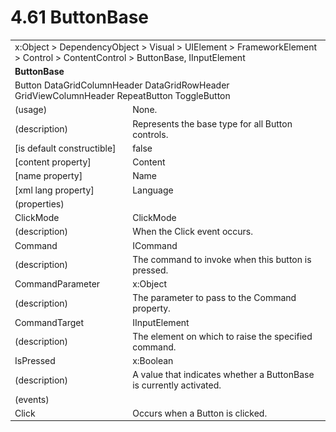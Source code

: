 <html dir="LTR" xmlns:mshelp="http://msdn.microsoft.com/mshelp" xmlns:ddue="http://ddue.schemas.microsoft.com/authoring/2003/5" xmlns:xlink="http://www.w3.org/1999/xlink" xmlns:tool="http://www.microsoft.com/tooltip">

<body>
 <input type="hidden" id="userDataCache" class="userDataStyle">
 <input type="hidden" id="hiddenScrollOffset">
 <img id="dropDownImage" style="display:none; height:0; width:0;" src="../local/drpdown.gif">
 <img id="dropDownHoverImage" style="display:none; height:0; width:0;" src="../local/drpdown_orange.gif">
 <img id="collapseImage" style="display:none; height:0; width:0;" src="../local/collapse.gif">
 <img id="expandImage" style="display:none; height:0; width:0;" src="../local/exp.gif">
 <img id="collapseAllImage" style="display:none; height:0; width:0;" src="../local/collall.gif">
 <img id="expandAllImage" style="display:none; height:0; width:0;" src="../local/expall.gif">
 <img id="copyImage" style="display:none; height:0; width:0;" src="../local/copycode.gif">
 <img id="copyHoverImage" style="display:none; height:0; width:0;" src="../local/copycodeHighlight.gif">
 <div id="header"><h1 class="heading">4.61 ButtonBase</h1></div>

 <div id="mainSection">
 <div id="mainBody">
 <div id="allHistory" class="saveHistory" onsave="saveAll()" onload="loadAll()"></div>
 <p xmlns:wsd="http://wsdev.schemas.microsoft.com/authoring/2008/2" xmlns:msxsl="urn:schemas-microsoft-com:xslt" xmlns:script="urn:script" xmlns:build="urn:build">
 </p>
 <div id="sectionSection0" class="section" name="collapseableSection">
 <content xmlns="http://ddue.schemas.microsoft.com/authoring/2003/5" xmlns:wsd="http://wsdev.schemas.microsoft.com/authoring/2008/2" xmlns:msxsl="urn:schemas-microsoft-com:xslt" xmlns:script="urn:script" xmlns:build="urn:build">
 </content>
 </div>
 <div id="sectionSection1" class="section" name="collapseableSection">
 <content xmlns="http://ddue.schemas.microsoft.com/authoring/2003/5" xmlns:wsd="http://wsdev.schemas.microsoft.com/authoring/2008/2" xmlns:msxsl="urn:schemas-microsoft-com:xslt" xmlns:script="urn:script" xmlns:build="urn:build">
 <table class="ProtocolAuthoredTable" xmlns="">
 <tr><td colspan="2">
<mshelp:link keywords="c0d383e4-fcdb-4546-a06b-81c262fe2a5e" tabindex="0">x:Object</mshelp:link> &gt; <mshelp:link keywords="44a6e58f-41e0-4602-b1d2-75a9b44a5acb" tabindex="0">DependencyObject</mshelp:link> &gt; <mshelp:link keywords="82181055-95e9-48f6-8418-1382babf6875" tabindex="0">Visual</mshelp:link> &gt; <mshelp:link keywords="5056f552-62cc-4de5-b7eb-180ebad72633" tabindex="0">UIElement</mshelp:link> &gt; <mshelp:link keywords="f80d4df2-08f5-4cbb-9a5e-f99fab120062" tabindex="0">FrameworkElement</mshelp:link> &gt; <mshelp:link keywords="c7bf5d44-7bf3-43b8-b6ae-b6cbc0ac8a44" tabindex="0">Control</mshelp:link> &gt; <mshelp:link keywords="8d54d2b9-6723-4653-98a4-e23b9ed482bf" tabindex="0">ContentControl</mshelp:link> &gt; <mshelp:link keywords="d5af5426-20dc-421b-b673-bda0125f8fb3" tabindex="0">ButtonBase</mshelp:link>, <mshelp:link keywords="1ee43d58-7eb2-43cc-a23e-03101c2a1ef0" tabindex="0">IInputElement</mshelp:link> </td>
 </tr>
 <tr><td colspan="2">
 <b>ButtonBase</b> </td>
 </tr>
 <tr><td colspan="2">
<mshelp:link keywords="3ac0e568-37bf-4432-8d3b-9073e18f0b5d" tabindex="0">Button</mshelp:link> <mshelp:link keywords="0c9392d3-dbd1-4d5c-83de-88d78fb2d68e" tabindex="0">DataGridColumnHeader</mshelp:link> <mshelp:link keywords="4b9d0b71-f7ea-4805-9836-cd701ffedbfe" tabindex="0">DataGridRowHeader</mshelp:link> <mshelp:link keywords="bf585269-af83-4145-8a16-b13fdbe423b2" tabindex="0">GridViewColumnHeader</mshelp:link> <mshelp:link keywords="dc12d554-00a2-401f-a805-f638a56bb767" tabindex="0">RepeatButton</mshelp:link> <mshelp:link keywords="9093a6d0-7621-44c7-8d1b-0b5175e87b0d" tabindex="0">ToggleButton</mshelp:link> </td>
 </tr>
 <tr><td><div class="indent0">(usage)</div></td>
 <td>None.</td>
 </tr>
 <tr><td><div class="indent0">(description)</div></td>
 <td>Represents the base type for all Button controls.</td>
 </tr>
 <tr><td><div class="indent0">[is default constructible]</div></td>
 <td>false</td>
 </tr>
 <tr><td><div class="indent0">[content property]</div></td>
 <td><mshelp:link keywords="8d54d2b9-6723-4653-98a4-e23b9ed482bf" tabindex="0">Content</mshelp:link></td>
 </tr>
 <tr><td><div class="indent0">[name property]</div></td>
 <td><mshelp:link keywords="f80d4df2-08f5-4cbb-9a5e-f99fab120062" tabindex="0">Name</mshelp:link></td>
 </tr>
 <tr><td><div class="indent0">[xml lang property]</div></td>
 <td><mshelp:link keywords="f80d4df2-08f5-4cbb-9a5e-f99fab120062" tabindex="0">Language</mshelp:link></td>
 </tr>
 <tr><td><div class="indent0">(properties)</div></td>
 <td></td>
 </tr>
 <tr><td><div class="indent2">ClickMode</div></td>
 <td><mshelp:link keywords="58eab1d3-f02e-469b-9454-2d686a23b8c8" tabindex="0">ClickMode</mshelp:link></td>
 </tr>
 <tr><td><div class="indent4">(description)</div></td>
 <td>When the Click event occurs.</td>
 </tr>
 <tr><td><div class="indent2">Command</div></td>
 <td><mshelp:link keywords="57e5a989-f569-4ed5-a376-9c6787ef03be" tabindex="0">ICommand</mshelp:link></td>
 </tr>
 <tr><td><div class="indent4">(description)</div></td>
 <td>The command to invoke when this button is pressed.</td>
 </tr>
 <tr><td><div class="indent2">CommandParameter</div></td>
 <td><mshelp:link keywords="c0d383e4-fcdb-4546-a06b-81c262fe2a5e" tabindex="0">x:Object</mshelp:link></td>
 </tr>
 <tr><td><div class="indent4">(description)</div></td>
 <td>The parameter to pass to the Command property.</td>
 </tr>
 <tr><td><div class="indent2">CommandTarget</div></td>
 <td><mshelp:link keywords="1ee43d58-7eb2-43cc-a23e-03101c2a1ef0" tabindex="0">IInputElement</mshelp:link></td>
 </tr>
 <tr><td><div class="indent4">(description)</div></td>
 <td>The element on which to raise the specified command.</td>
 </tr>
 <tr><td><div class="indent2">IsPressed</div></td>
 <td><mshelp:link keywords="c4ef5482-3a69-411e-bd77-93ce44c968a9" tabindex="0">x:Boolean</mshelp:link></td>
 </tr>
 <tr><td><div class="indent4">(description)</div></td>
 <td>A value that indicates whether a ButtonBase is currently activated.</td>
 </tr>
 <tr><td><div class="indent0">(events)</div></td>
 <td></td>
 </tr>
 <tr><td><div class="indent2">Click</div></td>
 <td>Occurs when a Button is clicked.</td>
 </tr>
</table>
 </content>
 </div>
 <!--[if gte IE 5]>
 <tool:tip element="languageFilterToolTip" avoidmouse="false"/>
 <![endif]-->
 </div>
 <a name="feedback"></a><span></span>
 </div>
</body></html>
